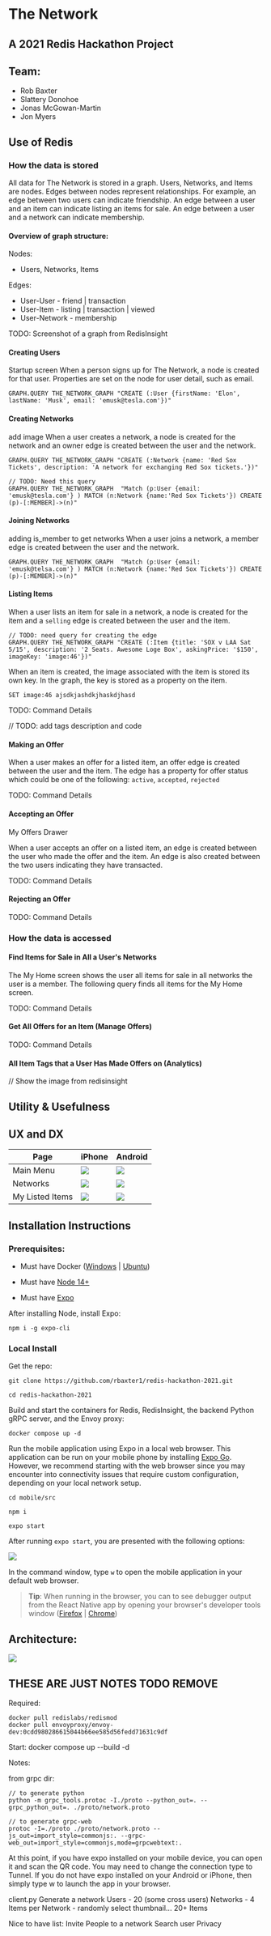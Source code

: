 # The Network
## A 2021 Redis Hackathon Project


## Team:

<ul>
  <li> Rob Baxter </li>
  <li> Slattery Donohoe </li>
  <li> Jonas McGowan-Martin </li>
  <li> Jon Myers </li>
</ul>



## Use of Redis

### How the data is stored

All data for The Network is stored in a graph. Users, Networks, and Items are nodes. Edges between nodes represent relationships. For example, an edge between two users can indicate friendship. An edge between a user and an item can indicate listing an items for sale. An edge between a user and a network can indicate membership.

#### Overview of graph structure:

Nodes:
- Users, Networks, Items

Edges:
- User-User - friend | transaction
- User-Item - listing | transaction | viewed
- User-Network - membership

TODO: Screenshot of a graph from RedisInsight

#### Creating Users
Startup screen
When a person signs up for The Network, a node is created for that user. Properties are set on the node for user detail, such as email.

    GRAPH.QUERY THE_NETWORK_GRAPH "CREATE (:User {firstName: 'Elon', lastName: 'Musk', email: 'emusk@tesla.com'})"

#### Creating Networks
add image
When a user creates a network, a node is created for the network and an owner edge is created between the user and the network.

    GRAPH.QUERY THE_NETWORK_GRAPH "CREATE (:Network {name: 'Red Sox Tickets', description: 'A network for exchanging Red Sox tickets.'})"

    // TODO: Need this query
    GRAPH.QUERY THE_NETWORK_GRAPH  "Match (p:User {email: 'emusk@tesla.com'} ) MATCH (n:Network {name:'Red Sox Tickets'}) CREATE (p)-[:MEMBER]->(n)"

#### Joining Networks
adding is_member to get networks
When a user joins a network, a member edge is created between the user and the network.

    GRAPH.QUERY THE_NETWORK_GRAPH  "Match (p:User {email: 'emusk@telsa.com'} ) MATCH (n:Network {name:'Red Sox Tickets'}) CREATE (p)-[:MEMBER]->(n)"

#### Listing Items

When a user lists an item for sale in a network, a node is created for the item and a `selling` edge is created between the user and the item.

    // TODO: need query for creating the edge
    GRAPH.QUERY THE_NETWORK_GRAPH "CREATE (:Item {title: 'SOX v LAA Sat 5/15', description: '2 Seats. Awesome Loge Box', askingPrice: '$150', imageKey: 'image:46'})"

When an item is created, the image associated with the item is stored its own key. In the graph, the key is stored as a property on the item.

    SET image:46 ajsdkjashdkjhaskdjhasd

TODO: Command Details

// TODO: add tags description and code

#### Making an Offer

When a user makes an offer for a listed item, an offer edge is created between the user and the item. The edge has a property for offer status which could be one of the following: `active`, `accepted`, `rejected`

TODO: Command Details

#### Accepting an Offer
My Offers Drawer

When a user accepts an offer on a listed item, an edge is created between the user who made the offer and the item. An edge is also created between the two users indicating they have transacted.

TODO: Command Details

#### Rejecting an Offer

TODO: Command Details

### How the data is accessed

#### Find Items for Sale in All a User's Networks

The My Home screen shows the user all items for sale in all networks the user is a member. The following query finds all items for the My Home screen.

TODO: Command Details

#### Get All Offers for an Item (Manage Offers)

TODO: Command Details

#### All Item Tags that a User Has Made Offers on (Analytics)

// Show the image from redisinsight

#### 



## Utility & Usefulness


## UX and DX

|Page |iPhone | Android|
--- | --- | --- 
|Main Menu|![](menu_iphone.jpg)|![](menu_android.jpg)|
|Networks|![](networks_iphone.jpg)|![](networks_android.jpg)|
|My Listed Items|![](items_iphone.jpg)|![](items_android.jpg)|


## Installation Instructions

### Prerequisites:

- Must have Docker ([Windows](https://docs.docker.com/docker-for-windows/install/) |  [Ubuntu](https://docs.docker.com/engine/install/ubuntu/))

- Must have [Node 14+](https://nodejs.org/en/download/)

- Must have [Expo](https://docs.expo.io/) 

After installing Node, install Expo:
    
    npm i -g expo-cli

### Local Install

Get the repo:

    git clone https://github.com/rbaxter1/redis-hackathon-2021.git

    cd redis-hackathon-2021

Build and start the containers for Redis, RedisInsight, the backend Python gRPC server, and the Envoy proxy:

    docker compose up -d

Run the mobile application using Expo in a local web browser. This application can be run on your mobile phone by installing [Expo Go](https://expo.io/client). However, we recommend starting with the web browser since you may encounter into connectivity issues that require custom configuration, depending on your local network setup.

    cd mobile/src

    npm i

	expo start
	
After running `expo start`, you are presented with the following options:

![](expo_start.png)

 In the command window, type `w` to open the mobile application in your default web browser.

> **Tip**: When running in the browser, you can to see debugger output from the React Native app by opening your browser's developer tools window ([Firefox](https://developer.mozilla.org/en-US/docs/Tools) | [Chrome](https://developer.chrome.com/docs/devtools/open/))



## Architecture:

![](architecture.png)




## THESE ARE JUST NOTES TODO REMOVE

Required:

    docker pull redislabs/redismod
    docker pull envoyproxy/envoy-dev:0cdd980286615044b66ee585d56fedd71631c9df

Start:
    docker compose up --build -d

Notes: 

from grpc dir:

    // to generate python
    python -m grpc_tools.protoc -I./proto --python_out=. --grpc_python_out=. ./proto/network.proto

    // to generate grpc-web
    protoc -I=./proto ./proto/network.proto --js_out=import_style=commonjs:. --grpc-web_out=import_style=commonjs,mode=grpcwebtext:.

    

    

At this point, if you have expo installed on your mobile device, you can open it and scan the QR code. You may need to change the connection type to Tunnel. If you do not have expo installed on your Android or iPhone, then simply type w to launch the app in your browser.


client.py
Generate a network
Users - 20 (some cross users)
Networks - 4 
Items per Network - randomly select thumbnail... 20+ Items


Nice to have list:
Invite People to a network
Search user
Privacy

